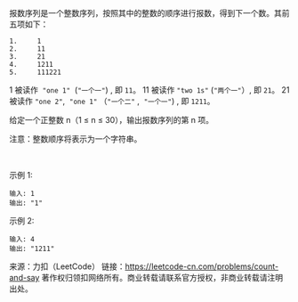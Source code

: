 报数序列是一个整数序列，按照其中的整数的顺序进行报数，得到下一个数。其前五项如下：
```
1.     1
2.     11
3.     21
4.     1211
5.     111221
```
1 被读作  ```"one 1"```  (```"一个一"```) , 即 ```11```。
11 被读作 ```"two 1s"``` (```"两个一"```）, 即 ```21```。
21 被读作 ```"one 2"```,  ```"one 1"``` （```"一个二"``` ,  ```"一个一"```) , 即 ```1211```。

给定一个正整数 n（1 ≤ n ≤ 30），输出报数序列的第 n 项。

注意：整数顺序将表示为一个字符串。

 

示例 1:
```
输入: 1
输出: "1"
```
示例 2:
```
输入: 4
输出: "1211"
```
来源：力扣（LeetCode）
链接：https://leetcode-cn.com/problems/count-and-say
著作权归领扣网络所有。商业转载请联系官方授权，非商业转载请注明出处。
